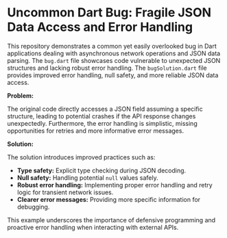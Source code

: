 # Uncommon Dart Bug: Fragile JSON Data Access and Error Handling

This repository demonstrates a common yet easily overlooked bug in Dart applications dealing with asynchronous network operations and JSON data parsing.  The `bug.dart` file showcases code vulnerable to unexpected JSON structures and lacking robust error handling. The `bugSolution.dart` file provides improved error handling, null safety, and more reliable JSON data access.

**Problem:**

The original code directly accesses a JSON field assuming a specific structure, leading to potential crashes if the API response changes unexpectedly.  Furthermore, the error handling is simplistic, missing opportunities for retries and more informative error messages.

**Solution:**

The solution introduces improved practices such as:

- **Type safety:** Explicit type checking during JSON decoding.
- **Null safety:** Handling potential `null` values safely.
- **Robust error handling:** Implementing proper error handling and retry logic for transient network issues.
- **Clearer error messages:** Providing more specific information for debugging.

This example underscores the importance of defensive programming and proactive error handling when interacting with external APIs.